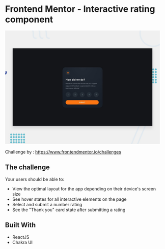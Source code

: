 # Frontend Mentor - Interactive rating component

![Design preview for the Interactive rating component coding challenge](./src/design/desktop-preview.jpg)

Challenge by : https://www.frontendmentor.io/challenges

## The challenge

Your users should be able to:

- View the optimal layout for the app depending on their device's screen size
- See hover states for all interactive elements on the page
- Select and submit a number rating
- See the "Thank you" card state after submitting a rating

## Built With

- ReactJS
- Chakra UI
